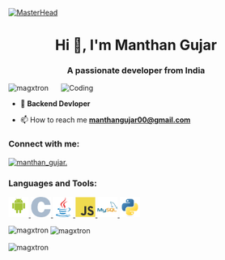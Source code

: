 [![MasterHead](https://user-images.githubusercontent.com/10498744/210012254-234538ff-d198-48aa-8964-37e6fd45d227.gif)]()
<h1 align="center">Hi 👋, I'm Manthan Gujar</h1>
<h3 align="center">A passionate developer from India</h3>
<img align="right" alt="Coding" width="400" src="https://media4.giphy.com/media/gijRRh2uNdITmPYgye/200w.gif?cid=6c09b9525ayjk6hi2y81f848klil0h8bkycmu0pbzbd34wel&ep=v1_gifs_search&rid=200w.gif&ct=g">

<p align="left"> <img src="https://komarev.com/ghpvc/?username=magxtron&label=Profile%20views&color=0e75b6&style=flat" alt="magxtron" /> </p>

- 🌱  **Backend Devloper**

- 📫 How to reach me **manthangujar00@gmail.com**

<h3 align="left">Connect with me:</h3>
<p align="left">
<a href="https://instagram.com/manthan_gujar." target="blank"><img align="center" src="https://raw.githubusercontent.com/rahuldkjain/github-profile-readme-generator/master/src/images/icons/Social/instagram.svg" alt="manthan_gujar." height="30" width="40" /></a>
</p>

<h3 align="left">Languages and Tools:</h3>
<p align="left"> <a href="https://developer.android.com" target="_blank" rel="noreferrer"> <img src="https://raw.githubusercontent.com/devicons/devicon/master/icons/android/android-original-wordmark.svg" alt="android" width="40" height="40"/> </a> <a href="https://www.cprogramming.com/" target="_blank" rel="noreferrer"> <img src="https://raw.githubusercontent.com/devicons/devicon/master/icons/c/c-original.svg" alt="c" width="40" height="40"/> </a> <a href="https://www.java.com" target="_blank" rel="noreferrer"> <img src="https://raw.githubusercontent.com/devicons/devicon/master/icons/java/java-original.svg" alt="java" width="40" height="40"/> </a> <a href="https://developer.mozilla.org/en-US/docs/Web/JavaScript" target="_blank" rel="noreferrer"> <img src="https://raw.githubusercontent.com/devicons/devicon/master/icons/javascript/javascript-original.svg" alt="javascript" width="40" height="40"/> </a> <a href="https://www.mysql.com/" target="_blank" rel="noreferrer"> <img src="https://raw.githubusercontent.com/devicons/devicon/master/icons/mysql/mysql-original-wordmark.svg" alt="mysql" width="40" height="40"/> </a> <a href="https://www.python.org" target="_blank" rel="noreferrer"> <img src="https://raw.githubusercontent.com/devicons/devicon/master/icons/python/python-original.svg" alt="python" width="40" height="40"/> </a> </p>

<p><img align="left" src="https://github-readme-stats.vercel.app/api/top-langs?username=magxtron&show_icons=true&locale=en&layout=compact" alt="magxtron" /></p>

<p>&nbsp;<img align="center" src="https://github-readme-stats.vercel.app/api?username=magxtron&show_icons=true&locale=en" alt="magxtron" /></p>

<p><img align="center" src="https://github-readme-streak-stats.herokuapp.com/?user=magxtron&" alt="magxtron" /></p>
